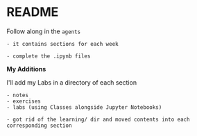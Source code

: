 # README

Follow along in the `agents`

    - it contains sections for each week

    - complete the .ipynb files


__My Additions__

I'll add my Labs in a directory of each section

    - notes
    - exercises
    - labs (using Classes alongside Jupyter Notebooks)

    - got rid of the learning/ dir and moved contents into each corresponding section
